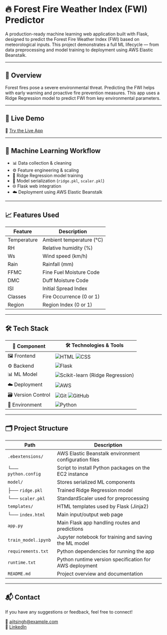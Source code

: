 # 🔥 Forest Fire Weather Index (FWI) Predictor

A production-ready machine learning web application built with Flask, designed to predict the Forest Fire Weather Index (FWI) based on meteorological inputs. This project demonstrates a full ML lifecycle — from data preprocessing and model training to deployment using AWS Elastic Beanstalk.

---

## 📌 Overview

Forest fires pose a severe environmental threat. Predicting the FWI helps with early warning and proactive fire prevention measures. This app uses a Ridge Regression model to predict FWI from key environmental parameters.

---

## 🚀 Live Demo

🔗 [Try the Live App](http://testforestfires-env-1.eba-wapp9iuf.ap-south-1.elasticbeanstalk.com/)

---

## 🧠 Machine Learning Workflow

- 📊 Data collection & cleaning  
- ⚙️ Feature engineering & scaling  
- 🧮 Ridge Regression model training  
- 💾 Model serialization (`ridge.pkl`, `scaler.pkl`)  
- 🌐 Flask web integration  
- ☁️ Deployment using AWS Elastic Beanstalk  

---

## 📈 Features Used

| Feature     | Description                       |
|-------------|-----------------------------------|
| Temperature | Ambient temperature (°C)          |
| RH          | Relative humidity (%)             |
| Ws          | Wind speed (km/h)                 |
| Rain        | Rainfall (mm)                     |
| FFMC        | Fine Fuel Moisture Code           |
| DMC         | Duff Moisture Code                |
| ISI         | Initial Spread Index              |
| Classes     | Fire Occurrence (0 or 1)          |
| Region      | Region Index (0 or 1)             |

---

## 🛠 Tech Stack

| 🧩 Component      | 🛠 Technologies & Tools                                |
|-------------------|--------------------------------------------------------|
| 🖼️ Frontend       | ![HTML](https://img.shields.io/badge/-HTML-E34F26?logo=html5&logoColor=white) ![CSS](https://img.shields.io/badge/-CSS-1572B6?logo=css3&logoColor=white) |
| ⚙️ Backend        | ![Flask](https://img.shields.io/badge/-Flask-000000?logo=flask&logoColor=white) |
| 📊 ML Model       | ![Scikit-learn](https://img.shields.io/badge/-Scikit--Learn-F7931E?logo=scikit-learn&logoColor=white) (Ridge Regression) |
| ☁️ Deployment     | ![AWS](https://img.shields.io/badge/-AWS%20Elastic%20Beanstalk-232F3E?logo=amazonaws&logoColor=white) |
| 🗃️ Version Control| ![Git](https://img.shields.io/badge/-Git-F05032?logo=git&logoColor=white) ![GitHub](https://img.shields.io/badge/-GitHub-181717?logo=github&logoColor=white) |
| 🧪 Environment    | ![Python](https://img.shields.io/badge/-Python-3776AB?logo=python&logoColor=white) |

---

## 🗂 Project Structure

| Path                        | Description                                                  |
|-----------------------------|--------------------------------------------------------------|
| `.ebextensions/`           | AWS Elastic Beanstalk environment configuration files        |
| └── `python.config`        | Script to install Python packages on the EC2 instance        |
| `model/`                   | Stores serialized ML components                              |
| ├── `ridge.pkl`            | Trained Ridge Regression model                               |
| └── `scaler.pkl`           | StandardScaler used for preprocessing                        |
| `templates/`               | HTML templates used by Flask (Jinja2)                        |
| └── `index.html`           | Main input/output web page                                   |
| `app.py`                   | Main Flask app handling routes and predictions               |
| `train_model.ipynb`        | Jupyter notebook for training and saving the ML model        |
| `requirements.txt`         | Python dependencies for running the app                      |
| `runtime.txt`              | Python runtime version specification for AWS deployment      |
| `README.md`                | Project overview and documentation                           |

---

## 📬 Contact

If you have any suggestions or feedback, feel free to connect!

📧 ajitsingh@example.com  
🔗 [LinkedIn](https://www.linkedin.com/in/your-profile/)  
